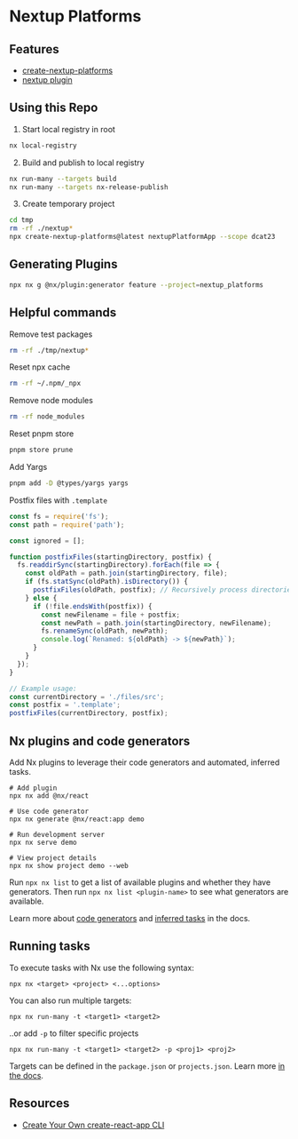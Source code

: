 # Nextup Platforms

## Features

* [create-nextup-platforms](./packages/create-nextup-platforms/README.md)
* [nextup plugin](./packages/nextup-platforms/README.md)

## Using this Repo

1. Start local registry in root

```bash
nx local-registry
```

2. Build and publish to local registry

```bash
nx run-many --targets build
nx run-many --targets nx-release-publish
```

3. Create temporary project

```bash
cd tmp
rm -rf ./nextup*
npx create-nextup-platforms@latest nextupPlatformApp --scope dcat23
```

## Generating Plugins

```bash
npx nx g @nx/plugin:generator feature --project=nextup_platforms
```

## Helpful commands

Remove test packages

```bash
rm -rf ./tmp/nextup* 
```

Reset npx cache

```bash
rm -rf ~/.npm/_npx
```

Remove node modules

```bash
rm -rf node_modules
```

Reset pnpm store

```bash
pnpm store prune
```

Add Yargs

```bash
pnpm add -D @types/yargs yargs 
```

Postfix files with `.template`

```javascript
const fs = require('fs');
const path = require('path');

const ignored = [];

function postfixFiles(startingDirectory, postfix) {
  fs.readdirSync(startingDirectory).forEach(file => {
    const oldPath = path.join(startingDirectory, file);
    if (fs.statSync(oldPath).isDirectory()) {
      postfixFiles(oldPath, postfix); // Recursively process directories
    } else {
      if (!file.endsWith(postfix)) {
        const newFilename = file + postfix;
        const newPath = path.join(startingDirectory, newFilename);
        fs.renameSync(oldPath, newPath);
        console.log(`Renamed: ${oldPath} -> ${newPath}`);
      }
    }
  });
}

// Example usage:
const currentDirectory = './files/src';
const postfix = '.template';
postfixFiles(currentDirectory, postfix);

```

## Nx plugins and code generators

Add Nx plugins to leverage their code generators and automated, inferred tasks.

```
# Add plugin
npx nx add @nx/react

# Use code generator
npx nx generate @nx/react:app demo

# Run development server
npx nx serve demo

# View project details
npx nx show project demo --web
```

Run `npx nx list` to get a list of available plugins and whether they have generators. Then run `npx nx list <plugin-name>` to see what generators are available.

Learn more about [code generators](https://nx.dev/features/generate-code) and [inferred tasks](https://nx.dev/concepts/inferred-tasks) in the docs.

## Running tasks

To execute tasks with Nx use the following syntax:

```
npx nx <target> <project> <...options>
```

You can also run multiple targets:

```
npx nx run-many -t <target1> <target2>
```

..or add `-p` to filter specific projects

```
npx nx run-many -t <target1> <target2> -p <proj1> <proj2>
```

Targets can be defined in the `package.json` or `projects.json`. Learn more [in the docs](https://nx.dev/features/run-tasks).

## Resources

- [Create Your Own create-react-app CLI](https://blog.nrwl.io/create-your-own-create-react-app-cli-d1bf13904e35)

